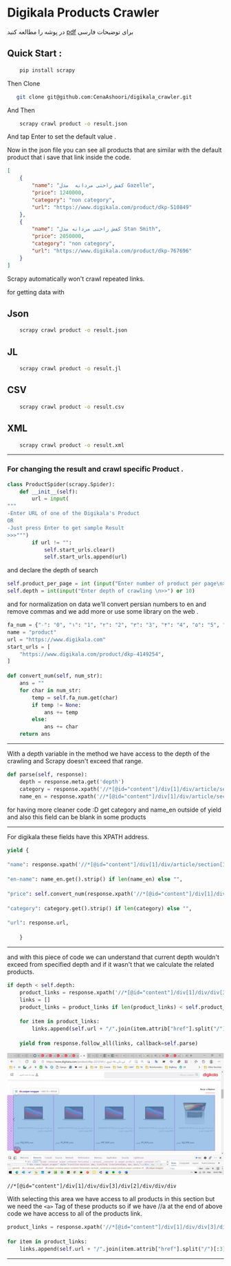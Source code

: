 # Digikala Products Crawler

در پوشه را مطالعه کنید [pdf](https://github.com/CenaAshoori/digikala_crawler/blob/main/result%20feed/97149078-%D8%AA%D9%88%D8%B6%DB%8C%D8%AD%D8%A7%D8%AA%20%D9%BE%D8%B1%D9%88%DA%98%D9%87.pdf) برای توضیحات فارسی

## Quick Start :
```bash
    pip install scrapy
```
Then Clone
```bash
   git clone git@github.com:CenaAshoori/digikala_crawler.git
```
And Then
```bash
    scrapy crawl product -o result.json
```
And tap Enter to set the default value .

Now in the json file you can see all products that are similar with the default product that i save that link inside the code. 
```json 
[
	{
		"name": "کفش راحتی مردانه  مدل Gazelle",
		"price": 1240000,
		"category": "non category",
		"url": "https://www.digikala.com/product/dkp-510849"
	},
	{
		"name": "کفش راحتی مردانه مدل Stan Smith",
		"price": 2050000,
		"category": "non category",
		"url": "https://www.digikala.com/product/dkp-767696"
	}
]
```

Scrapy automatically won't crawl repeated links.

for getting data with 

## Json
```bash
    scrapy crawl product -o result.json
```
## JL
```bash
    scrapy crawl product -o result.jl
```
## CSV
```bash
    scrapy crawl product -o result.csv
```
## XML
```bash
    scrapy crawl product -o result.xml
```

---
### For changing the result and crawl specific Product .
```python 
class ProductSpider(scrapy.Spider):
    def __init__(self):
        url = input(
"""
-Enter URL of one of the Digikala's Product
OR
-Just press Enter to get sample Result
>>>""")
        if url != "":
            self.start_urls.clear()
            self.start_urls.append(url)

```
and declare the depth of search
```python 
self.product_per_page = int (input("Enter number of product per page\n>>") or 16)
self.depth = int(input("Enter depth of crawling \n>>") or 10)
```

and for normalization on data we'll convert persian numbers to en and remove commas and we add more or use some library on the web .
```python 
fa_num = {"۰": "0", "۱": "1", "۲": "2", "۳": "3", "۴": "4", "۵": "5", "۶": "6", "۷": "7", "۸": "8", "۹": "9" , ",":""}
name = "product"
url = "https://www.digikala.com"
start_urls = [
    "https://www.digikala.com/product/dkp-4149254",
]

def convert_num(self, num_str):
    ans = ""
    for char in num_str:
        temp = self.fa_num.get(char)
        if temp != None:
            ans += temp
        else:
            ans += char
    return ans

```
---
With a depth variable in the method we have access to the depth of the crawling and Scrapy doesn't exceed that range.
```python 
def parse(self, response):
    depth = response.meta.get('depth')
    category = response.xpath('//*[@id="content"]/div[1]/div/article/section[1]/div[1]/div/div/div/a[2]/text()')
    name_en = response.xpath('//*[@id="content"]/div[1]/div/article/section[1]/div[2]/div[2]/span/text()')
```
for having more cleaner code :D get category and name_en outside of yield and also this field can be blank in some products 

---
For digikala these fields have this XPATH address.

```python 
yield {

"name": response.xpath('//*[@id="content"]/div[1]/div/article/section[1]/div[1]/div/h1/text()').get().strip(),

"en-name": name_en.get().strip() if len(name_en) else "",

"price": self.convert_num(response.xpath('//*[@id="content"]/div[1]/div/article/section[1]/div[2]/div[3]/div/div[1]/div[1]/div[11]/div[2]/div/text()').get().strip()),

"category": category.get().strip() if len(category) else "",

"url": response.url,

    }
```
---
and with this piece of code we can understand that current depth wouldn't exceed from specified depth and if it wasn't that we calculate the related products.
```python
if depth < self.depth:
    product_links = response.xpath('//*[@id="content"]/div[1]/div/div[3]/div[2]/div/div/div//a')
    links = []
    product_links = product_links if len(product_links) < self.product_per_page else product_links[
                                                                                     :self.product_per_page]
    for item in product_links:
        links.append(self.url + "/".join(item.attrib["href"].split("/")[:3]))

    yield from response.follow_all(links, callback=self.parse)

```
![digikala products picture](result%20feed/pic.jpg)


```xpath 
//*[@id="content"]/div[1]/div/div[3]/div[2]/div/div/div
```
With selecting this area we have access to all products in this section but we need the `<a>` Tag of these products so if we have //a at the end of above code we have access to all of the products link.

```python
product_links = response.xpath('//*[@id="content"]/div[1]/div/div[3]/div[2]/div/div/div//a')

for item in product_links:
    links.append(self.url + "/".join(item.attrib["href"].split("/")[:3]))

```

****




